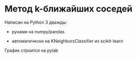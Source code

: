 # Метод k-ближайших соседей

Написан на Python 3 дважды: 

- руками на numpy/pandas

- автоматически на KNeighborsClassifier из scikit-learn

График строится на pylab
